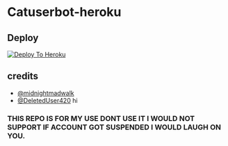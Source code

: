 # Catuserbot-heroku

## Deploy
[![Deploy To Heroku](https://www.herokucdn.com/deploy/button.svg)](https://dashboard.heroku.com/new?button-url=https%3A%2F%2Fgithub.com%2FMr-confused%2Fcatpack&template=https://github.com/MR-JINN-OF-TG/NAZRI-CAT-PACK)

## credits
   - [@midnightmadwalk](https://t.me/midnightmadwalk)
   - [@DeletedUser420](https://t.me/DeletedUser420)
hi


### THIS REPO IS FOR MY USE DONT USE IT I WOULD NOT SUPPORT IF ACCOUNT GOT SUSPENDED I WOULD LAUGH ON YOU. 
